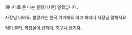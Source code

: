 캐나다로 온 나는 블랑카처럼 일했습니다.

사장님 나바요. 블랑카는 한국 가거에요 라고 해더니 사장님 말해서요.

[엄마 불러.](../call-mom/call-mom.md)
[화장실이 급하다.](../restroom/restroom.md)
[축구나 땡기자.](../soccer/soccer.md)